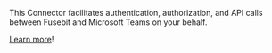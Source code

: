 This Connector facilitates authentication, authorization, and API calls between Fusebit and Microsoft Teams on your behalf.

[Learn more](https://developer.fusebit.io/docs/slack)!
